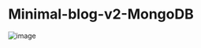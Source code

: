# Minimal-blog-v2-MongoDB

![image](https://user-images.githubusercontent.com/107867374/211617132-e8a993e8-22a6-4612-bb69-f31265b96cf0.png)
